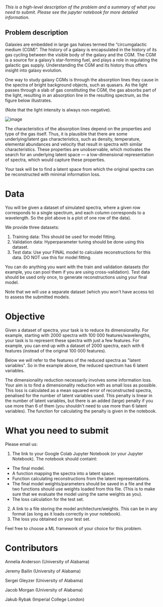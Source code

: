 *This is a high-level description of the problem and a summary of what you need to submit. Please see the jupyter notebook for more detailed information.*

## Problem description 

Galaxies are embedded in large gas haloes termed the “circumgalactic medium (CGM)”. The history of a galaxy is encapsulated in the history of its gas cycling between the visible body of the galaxy and the CGM. The CGM is a source for a galaxy’s star-forming fuel, and plays a role in regulating the galactic gas supply. Understanding the CGM and its history thus offers insight into galaxy evolution. 

One way to study galaxy CGMs is through the absorption lines they cause in the spectra of bright background objects, such as quasars. As the light passes through a slab of gas constituting the CGM, the gas absorbs part of the light, resulting in an absorption line in the resulting spectrum, as the figure below illustrates. 

(Note that the light intensity is always non-negative).

![image](https://user-images.githubusercontent.com/71390120/131004001-9958b083-11c0-4a62-aedf-073a7b629ad1.png)

The characteristics of the absorption lines depend on the properties and type of the gas itself. Thus, it is plausible that there are some underlying/latent gas characteristics, such as density, temperature, elemental abundances and velocity that result in spectra with similar characteristics. These properties are unobservable, which motivates the search for an underlying latent space — a low-dimensional representation of spectra, which would capture these properties.

Your task will be to find a latent space from which the original spectra can be reconstructed with minimal information loss.


# Data

You will be given a dataset of simulated spectra, where a given row corresponds to a single spectrum, and each column corresponds to a wavelength. So the plot above is a plot of one row of the data).

We provide three datasets:
1. Training data: This should be used for model fitting.
2. Validation data: Hyperparameter tuning should be done using this dataset.
3. Test data: Use your FINAL model to calculate reconstructions for this data. DO NOT use this for model fitting. 

You can do anything you want with the train and validation datasets (for example, you can pool them if you are using cross-validation). Test data should be used only once, to generate reconstructions using your final model. 

Note that we will use a separate dataset (which you won't have access to) to assess the submitted models.


# Objective

Given a dataset of spectra, your task is to reduce its dimensionality. For example, starting with 2000 spectra with 100 000 features/wavelengths, your task is to represent these spectra with just a few features. For example, you can end up with a dataset of 2000 spectra, each with 6 features (instead of the original 100 000 features).

Below we will refer to the features of the reduced spectra as "latent variables". So in the example above, the reduced spectrum has 6 latent variables.

The dimensionality reduction necessarily involves some information loss. Your aim is to find a dimensionality reduction with as small loss as possible. This loss is calculated as a mean squared error of reconstructed spectra, penalised for the number of latent variables used. This penalty is linear in the number of latent variables, but there is an added (large) penalty if you use more than 6 of them (you shouldn't need to use more than 6 latent variables). The function for calculating the penalty is given in the notebook.


# What you need to submit

Please email us:
 
1.   The link to your Google Colab Jupyter Notebook (or your Jupyter Notebook). The notebook should containt:
  *   The final model.
  *   A function mapping the spectra into a latent space.
  *   Function calculating reconstructions from the latent representations.
  *   The final model weights/parameters should be saved in a file and the two functions should use weights loaded from this file. (This is to make sure that we evaluate the model using the same weights as you).
  *   The loss calculation for the test set.
2. A link to a file storing the model architecture/weights. This can be in any format (as long as it loads correctly in your notebook).
3. The loss you obtained on your test set.

Feel free to choose a ML framework of your choice for this problem.

# Contributors
Annelia Anderson (University of Alabama)

Jeremy Bailin (University of Alabama)

Sergei Gleyzer (University of Alabama)

Jacob Morgan (University of Alabama)

Jakub Rybak (Imperial College London)


